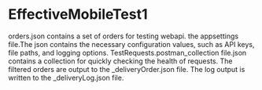 # EffectiveMobileTest1
orders.json contains a set of orders for testing webapi.
the appsettings file.The json contains the necessary configuration values, such as API keys, file paths, and logging options.
TestRequests.postman_collection file.json contains a collection for quickly checking the health of requests.
The filtered orders are output to the _deliveryOrder.json file.
The log output is written to the _deliveryLog.json file.
